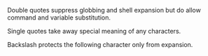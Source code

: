 
Double quotes suppress globbing and shell expansion but do allow command and
variable substitution.

Single quotes take away special meaning of any characters.

Backslash protects the following character only from expansion.
